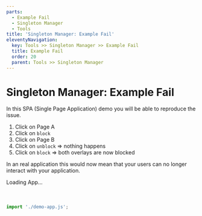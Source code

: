 ```yaml
---
parts:
  - Example Fail
  - Singleton Manager
  - Tools
title: 'Singleton Manager: Example Fail'
eleventyNavigation:
  key: Tools >> Singleton Manager >> Example Fail
  title: Example Fail
  order: 20
  parent: Tools >> Singleton Manager
---
```


# Singleton Manager: Example Fail

In this SPA (Single Page Application) demo you will be able to reproduce the issue.

1. Click on Page A
2. Click on `block`
3. Click on Page B
4. Click on `unblock` => nothing happens
5. Click on `block` => both overlays are now blocked

In an real application this would now mean that your users can no longer interact with your application.

<demo-app-fail>Loading App...</demo-app-fail>

<div id="overlay-target" style="margin-top: 50px;"></div>

```js script
import './demo-app.js';
```
